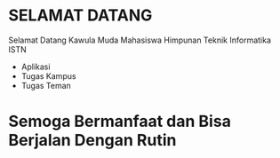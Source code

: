 # SELAMAT DATANG
Selamat Datang Kawula Muda Mahasiswa Himpunan Teknik Informatika ISTN

* Aplikasi
* Tugas Kampus
* Tugas Teman

# Semoga Bermanfaat dan Bisa Berjalan Dengan Rutin